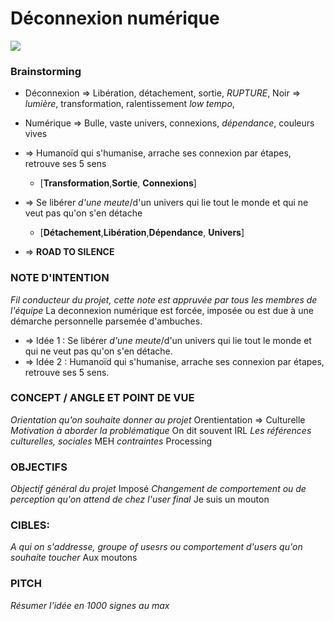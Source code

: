 # Déconnexion numérique
![](https://mir-s3-cdn-cf.behance.net/project_modules/disp/62a30d17678797.562bd8bcbf6e2.jpg)

### Brainstorming
- Déconnexion => Libération, détachement, sortie, *RUPTURE*, Noir => *lumière*, transformation, ralentissement *low tempo*, 
- Numérique => Bulle, vaste univers, connexions, *dépendance*, couleurs vives

- => Humanoïd qui s'humanise, arrache ses connexion par étapes, retrouve ses 5 sens 
  - [**Transformation**,**Sortie**, **Connexions**]
- => Se libérer *d'une meute*/d'un univers qui lie tout le monde et qui ne veut pas qu'on s'en détache
  - [**Détachement**,**Libération**,**Dépendance**, **Univers**]
- => **ROAD TO SILENCE**




### NOTE D'INTENTION
*Fil conducteur du projet, cette note est appruvée par tous les membres de l'équipe*
La deconnexion numérique est forcée, imposée ou est due à une démarche personnelle parsemée d'ambuches.
- => Idée 1 : Se libérer *d'une meute*/d'un univers qui lie tout le monde et qui ne veut pas qu'on s'en détache.
- => Idée 2 :  Humanoïd qui s'humanise, arrache ses connexion par étapes, retrouve ses 5 sens.


### CONCEPT / ANGLE ET POINT DE VUE
*Orientation qu'on souhaite donner au projet*
Orentientation => Culturelle
*Motivation à aborder la problématique*
On dit souvent IRL
*Les références culturelles, sociales*
MEH
*contraintes*
Processing

### OBJECTIFS
*Objectif général du projet*
Imposé
*Changement de comportement ou de perception qu'on attend de chez l'user final*
Je suis un mouton

### CIBLES:
*A qui on s'addresse, groupe of usesrs ou comportement d'users qu'on souhaite toucher*
Aux moutons

### PITCH
*Résumer l'idée en 1000 signes au max*
